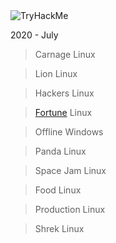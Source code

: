 <img src="https://tryhackme-badges.s3.amazonaws.com/Prim1Tive.png" alt="TryHackMe">

2020 - July

>Carnage     Linux

>Lion        Linux

>Hackers     Linux

>[Fortune](https://github.com/Prim1Tive/CTFwriteups/blob/master/TryHackMe/KOTH/Fortune.md "Fortune - TryHackMe")     Linux

>Offline     Windows

>Panda       Linux

>Space Jam   Linux

>Food        Linux

>Production  Linux

>Shrek       Linux

